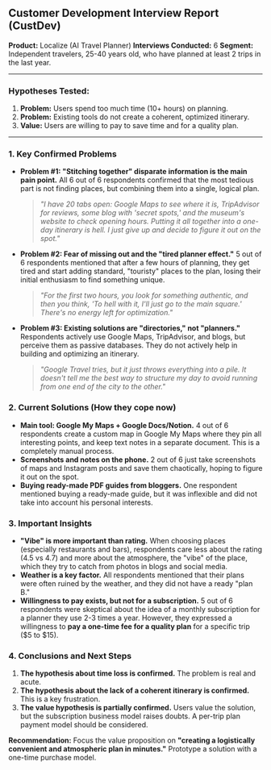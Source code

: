 ## **Customer Development Interview Report (CustDev)**

**Product:** Localize (AI Travel Planner)
**Interviews Conducted:** 6
**Segment:** Independent travelers, 25-40 years old, who have planned at least 2 trips in the last year.

---

### Hypotheses Tested:
1.  **Problem:** Users spend too much time (10+ hours) on planning.
2.  **Problem:** Existing tools do not create a coherent, optimized itinerary.
3.  **Value:** Users are willing to pay to save time and for a quality plan.

---

### 1. Key Confirmed Problems

- **Problem #1: "Stitching together" disparate information is the main pain point.**
  All 6 out of 6 respondents confirmed that the most tedious part is not finding places, but combining them into a single, logical plan.
  > *"I have 20 tabs open: Google Maps to see where it is, TripAdvisor for reviews, some blog with 'secret spots,' and the museum's website to check opening hours. Putting it all together into a one-day itinerary is hell. I just give up and decide to figure it out on the spot."*

- **Problem #2: Fear of missing out and the "tired planner effect."**
  5 out of 6 respondents mentioned that after a few hours of planning, they get tired and start adding standard, "touristy" places to the plan, losing their initial enthusiasm to find something unique.
  > *"For the first two hours, you look for something authentic, and then you think, 'To hell with it, I'll just go to the main square.' There's no energy left for optimization."*

- **Problem #3: Existing solutions are "directories," not "planners."**
  Respondents actively use Google Maps, TripAdvisor, and blogs, but perceive them as passive databases. They do not actively help in building and optimizing an itinerary.
  > *"Google Travel tries, but it just throws everything into a pile. It doesn't tell me the best way to structure my day to avoid running from one end of the city to the other."*

### 2. Current Solutions (How they cope now)

- **Main tool: Google My Maps + Google Docs/Notion.** 4 out of 6 respondents create a custom map in Google My Maps where they pin all interesting points, and keep text notes in a separate document. This is a completely manual process.
- **Screenshots and notes on the phone.** 2 out of 6 just take screenshots of maps and Instagram posts and save them chaotically, hoping to figure it out on the spot.
- **Buying ready-made PDF guides from bloggers.** One respondent mentioned buying a ready-made guide, but it was inflexible and did not take into account his personal interests.

### 3. Important Insights

- **"Vibe" is more important than rating.** When choosing places (especially restaurants and bars), respondents care less about the rating (4.5 vs 4.7) and more about the atmosphere, the "vibe" of the place, which they try to catch from photos in blogs and social media.
- **Weather is a key factor.** All respondents mentioned that their plans were often ruined by the weather, and they did not have a ready "plan B."
- **Willingness to pay exists, but not for a subscription.** 5 out of 6 respondents were skeptical about the idea of a monthly subscription for a planner they use 2-3 times a year. However, they expressed a willingness to **pay a one-time fee for a quality plan** for a specific trip ($5 to $15).

### 4. Conclusions and Next Steps

1.  **The hypothesis about time loss is confirmed.** The problem is real and acute.
2.  **The hypothesis about the lack of a coherent itinerary is confirmed.** This is a key frustration.
3.  **The value hypothesis is partially confirmed.** Users value the solution, but the subscription business model raises doubts. A per-trip plan payment model should be considered.

**Recommendation:** Focus the value proposition on **"creating a logistically convenient and atmospheric plan in minutes."** Prototype a solution with a one-time purchase model.
